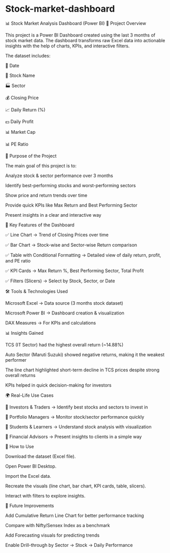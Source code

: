 # Stock-market-dashboard
📊 Stock Market Analysis Dashboard (Power BI)
📌 Project Overview

This project is a Power BI Dashboard created using the last 3 months of stock market data.
The dashboard transforms raw Excel data into actionable insights with the help of charts, KPIs, and interactive filters.

The dataset includes:

📅 Date

🏦 Stock Name

🏭 Sector

💰 Closing Price

📈 Daily Return (%)

💵 Daily Profit

📊 Market Cap

📊 PE Ratio

🎯 Purpose of the Project

The main goal of this project is to:

Analyze stock & sector performance over 3 months

Identify best-performing stocks and worst-performing sectors

Show price and return trends over time

Provide quick KPIs like Max Return and Best Performing Sector

Present insights in a clear and interactive way

🔑 Key Features of the Dashboard

✅ Line Chart → Trend of Closing Prices over time

✅ Bar Chart → Stock-wise and Sector-wise Return comparison

✅ Table with Conditional Formatting → Detailed view of daily return, profit, and PE ratio

✅ KPI Cards → Max Return %, Best Performing Sector, Total Profit

✅ Filters (Slicers) → Select by Stock, Sector, or Date

🛠 Tools & Technologies Used

Microsoft Excel → Data source (3 months stock dataset)

Microsoft Power BI → Dashboard creation & visualization

DAX Measures → For KPIs and calculations

📊 Insights Gained

TCS (IT Sector) had the highest overall return (~14.88%)

Auto Sector (Maruti Suzuki) showed negative returns, making it the weakest performer

The line chart highlighted short-term decline in TCS prices despite strong overall returns

KPIs helped in quick decision-making for investors

🌍 Real-Life Use Cases

📌 Investors & Traders → Identify best stocks and sectors to invest in

📌 Portfolio Managers → Monitor stock/sector performance quickly

📌 Students & Learners → Understand stock analysis with visualization

📌 Financial Advisors → Present insights to clients in a simple way

🚀 How to Use

Download the dataset (Excel file).

Open Power BI Desktop.

Import the Excel data.

Recreate the visuals (line chart, bar chart, KPI cards, table, slicers).

Interact with filters to explore insights.

📌 Future Improvements

Add Cumulative Return Line Chart for better performance tracking

Compare with Nifty/Sensex Index as a benchmark

Add Forecasting visuals for predicting trends

Enable Drill-through by Sector → Stock → Daily Performance
